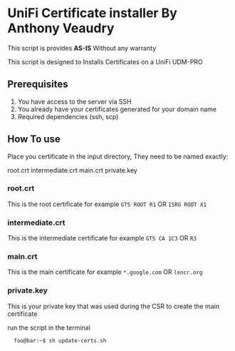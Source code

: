 # **UniFi Certificate installer By Anthony Veaudry**

This script is provides **AS-IS** Without any warranty

This script is designed to Installs Certificates on a UniFi UDM-PRO

## **Prerequisites**

1) You have access to the server via SSH
2) You already have your certificates generated for your domain name
3) Required dependencies (ssh, scp)

## **How To use**

Place you certificate in the input directory, They need to be named exactly:

root.crt
intermediate.crt
main.crt
private.key

### **root.crt**

This is the root certificate for example `GTS ROOT R1` OR `ISRG ROOT X1`

### **intermediate.crt**

This is the intermediate certificate for example `GTS CA 1C3` OR `R3`

### **main.crt**

This is the main certificate for example `*.google.com` OR `lencr.org`

### **private.key**

This is your private key that was used during the CSR to create the main certificate

run the script in the terminal

```console
  foo@bar:~$ sh update-certs.sh
```
